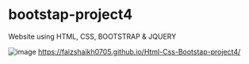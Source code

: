 # bootstap-project4
Website using HTML, CSS, BOOTSTRAP &amp; JQUERY

![image](https://user-images.githubusercontent.com/91917525/189480659-66c56131-ec51-47e6-878d-be06408ecead.png)
https://faizshaikh0705.github.io/Html-Css-Bootstap-project4/
